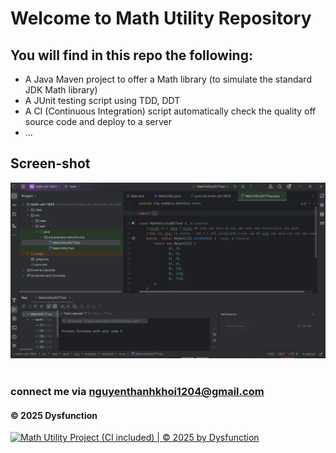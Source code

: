 # Welcome to Math Utility Repository

## You will find in this repo the following:

* A Java Maven project to offer a Math library (to simulate the standard JDK Math library)
* A JUnit testing script using TDD, DDT
* A CI (Continuous Integration) script automatically check
the quality off source code and deploy to a server
* ...

## Screen-shot
![JUnit with TDD DDT](https://github.com/ThanhKhoi1/math-util/blob/main/screenshot/JUnit%20with%20DDT.png)
<img alt = "" src = "">

### connect me via nguyenthanhkhoi1204@gmail.com
#### &#169; 2025 Dysfunction

[![Math Utility Project (CI included) | © 2025 by Dysfunction](https://github.com/ThanhKhoi1/math-util/actions/workflows/ci-script.yml/badge.svg)](https://github.com/ThanhKhoi1/math-util/actions/workflows/ci-script.yml)